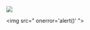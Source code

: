 <img src="../../../../r89shi/r89shi.github.io/blob/master/140.gifs?raw=true">


<img src=&quot;&NewLine; onerror='alert()' &NewLine;&quot;>
